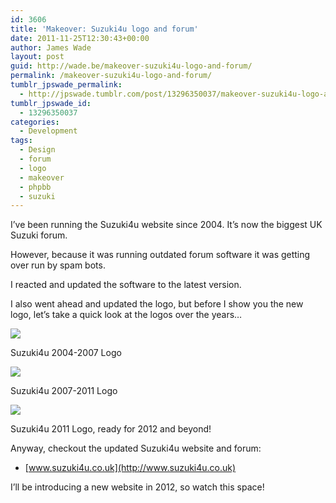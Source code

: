 ```yaml
---
id: 3606
title: 'Makeover: Suzuki4u logo and forum'
date: 2011-11-25T12:30:43+00:00
author: James Wade
layout: post
guid: http://wade.be/makeover-suzuki4u-logo-and-forum/
permalink: /makeover-suzuki4u-logo-and-forum/
tumblr_jpswade_permalink:
  - http://jpswade.tumblr.com/post/13296350037/makeover-suzuki4u-logo-and-forum
tumblr_jpswade_id:
  - 13296350037
categories:
  - Development
tags:
  - Design
  - forum
  - logo
  - makeover
  - phpbb
  - suzuki
---
```

<p class="lead">
  I’ve been running the Suzuki4u website since 2004. It’s now the biggest UK Suzuki forum.
</p>

However, because it was running outdated forum software it was getting over run by spam bots.

I reacted and updated the software to the latest version.

I also went ahead and updated the logo, but before I show you the new logo, let’s take a quick look at the logos over the years…


![](http://media.tumblr.com/tumblr_lv7tyfpxaV1qiakcu.gif) 

Suzuki4u 2004-2007 Logo


![](http://media.tumblr.com/tumblr_lv7uoptm4J1qiakcu.gif) 

Suzuki4u 2007-2011 Logo


![](http://media.tumblr.com/tumblr_lv7u37a9Ai1qiakcu.png) 

Suzuki4u 2011 Logo, ready for 2012 and beyond!

Anyway, checkout the updated Suzuki4u website and forum:

  * [www.suzuki4u.co.uk](http://www.suzuki4u.co.uk)

I’ll be introducing a new website in 2012, so watch this space!